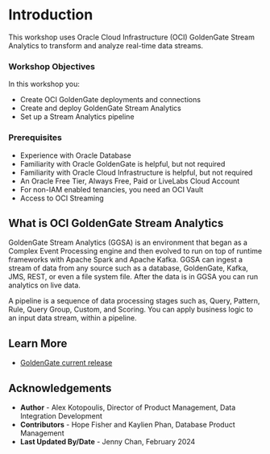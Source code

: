 # Introduction

This workshop uses Oracle Cloud Infrastructure (OCI) GoldenGate Stream Analytics to transform and analyze real-time data streams.

### Workshop Objectives

In this workshop you:

* Create OCI GoldenGate deployments and connections
* Create and deploy GoldenGate Stream Analytics
* Set up a Stream Analytics pipeline

### Prerequisites

* Experience with Oracle Database
* Familiarity with Oracle GoldenGate is helpful, but not required
* Familiarity with Oracle Cloud Infrastructure is helpful, but not required
* An Oracle Free Tier, Always Free, Paid or LiveLabs Cloud Account
* For non-IAM enabled tenancies, you need an OCI Vault
* Access to OCI Streaming

## What is OCI GoldenGate Stream Analytics

GoldenGate Stream Analytics (GGSA) is an environment that began as a Complex Event Processing engine and then evolved to run on top of runtime frameworks with Apache Spark and Apache Kafka. GGSA can ingest a stream of data from any source such as a database, GoldenGate, Kafka, JMS, REST, or even a file system file. After the data is in GGSA you can run analytics on live data.

A pipeline is a sequence of data processing stages such as, Query, Pattern, Rule, Query Group, Custom, and Scoring. You can apply business logic to an input data stream, within a pipeline.

## Learn More

* [GoldenGate current release](https://www.oracle.com/middleware/technologies)


## Acknowledgements

* **Author** - Alex Kotopoulis, Director of Product Management, Data Integration Development
* **Contributors** - Hope Fisher and Kaylien Phan, Database Product Management
* **Last Updated By/Date** - Jenny Chan, February 2024


